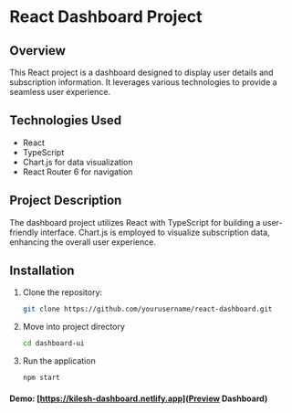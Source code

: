 # React Dashboard Project

## Overview

This React project is a dashboard designed to display user details and subscription information. It leverages various technologies to provide a seamless user experience.

## Technologies Used

- React
- TypeScript
- Chart.js for data visualization
- React Router 6 for navigation

## Project Description

The dashboard project utilizes React with TypeScript for building a user-friendly interface. Chart.js is employed to visualize subscription data, enhancing the overall user experience.

## Installation

1. Clone the repository:

   ```bash
   git clone https://github.com/yourusername/react-dashboard.git
   ```

2. Move into project directory

   ```bash
   cd dashboard-ui
   ```

3. Run the application

   ```bash
   npm start
   ```

#### Demo: [https://kilesh-dashboard.netlify.app](Preview Dashboard)
